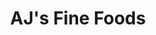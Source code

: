 ---
title: "AJ's Fine Foods"
url: /scottsdale/ajs-fine-foods-east-lincoln-drive/
shop: Supermarkt
---